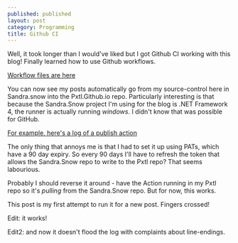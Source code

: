 ```yaml
---
published: published 
layout: post 
category: Programming
title: Github CI
---
```


Well, it took longer than I would've liked but I got Github CI working with this
blog! Finally learned how to use Github workflows.

[Workflow files are
here](https://github.com/Pxtl/Sandra.Snow/tree/master/.github/workflows)

<!--excerpt-->

You can now see my posts automatically go from my source-control here in
Sandra.snow into the Pxtl.Github.io repo.  Particularly interesting is that
because the Sandra.Snow project I'm using for the blog is .NET Framework 4, the
runner is actually running *windows*.  I didn't know that was possible for
GitHub.

[For example, here's a log of a publish
action](https://github.com/Pxtl/Sandra.Snow/actions/runs/6909229230/job/18800147451#logs)

The only thing that annoys me is that I had to set it up using PATs, which have
a 90 day expiry.  So every 90 days I'll have to refresh the token that allows
the Sandra.Snow repo to write to the Pxtl repo?  That seems labourious.

Probably I should reverse it around - have the Action running in my Pxtl repo so
it's *pulling* from the Sandra.Snow repo.  But for now, this works.

This post is my first attempt to run it for a new post.  Fingers crossed!

Edit: it works!

Edit2: and now it doesn't flood the log with complaints about line-endings.
